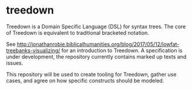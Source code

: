 # treedown

Treedown is a Domain Specific Language (DSL) for syntax trees.  The core of Treedown is equivalent to traditional bracketed notation.

See http://jonathanrobie.biblicalhumanities.org/blog/2017/05/12/lowfat-treebanks-visualizing/ for an introduction to Treedown. A specification is under development, the repository currently contains marked up texts and issues. 

This repository will be used to create tooling for Treedown, gather use cases, and agree on how specific constructs should be modeled.
